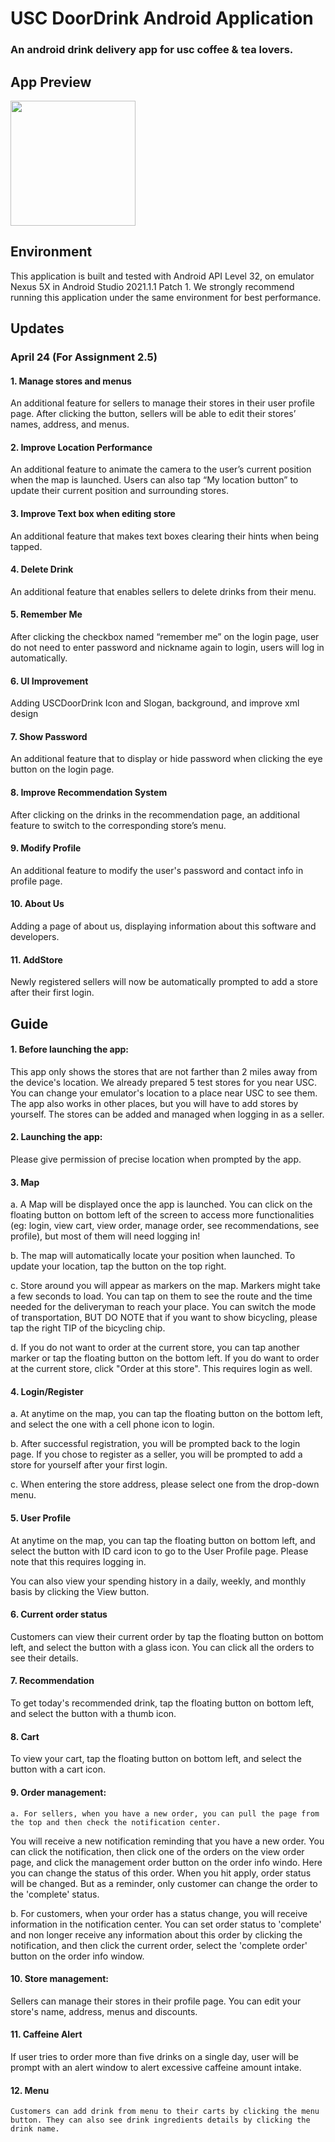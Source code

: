 # USC DoorDrink Android Application

### An android drink delivery app for usc coffee & tea lovers.

## App Preview

<img src="./App_Preview.gif" width="200"/>

## Environment
   This application is built and tested with Android API Level 32, on emulator Nexus 5X in 
   Android Studio 2021.1.1 Patch 1. We strongly recommend running this application under the same 
   environment for best performance.

## Updates
### April 24 (For Assignment 2.5)
#### 1. Manage stores and menus
   An additional feature for sellers to manage their stores in their user profile page. 
   After clicking the button, sellers will be able to edit their stores’ names, address, and menus.
#### 2. Improve Location Performance
   An additional feature to animate the camera to the user’s current position when the map is launched. 
   Users can also tap “My location button” to update their current position and surrounding stores.
#### 3. Improve Text box when editing store
   An additional feature that makes text boxes clearing their hints when being tapped. 
#### 4. Delete Drink
   An additional feature that enables sellers to delete drinks from their menu. 
#### 5. Remember Me
   After clicking the checkbox named “remember me” on the login page, user do not
   need to enter password and nickname again to login, users will log in
   automatically.
#### 6. UI Improvement
   Adding USCDoorDrink Icon and Slogan, background, and improve xml design
#### 7. Show Password
   An additional feature that to display or hide password when clicking the eye
   button on the login page.
#### 8. Improve Recommendation System
   After clicking on the drinks in the recommendation page, an additional feature to switch to the corresponding store’s menu.
#### 9. Modify Profile
   An additional feature to modify the user's password and contact info in profile page.
#### 10. About Us
   Adding a page of about us, displaying information about this software and developers.
#### 11. AddStore
   Newly registered sellers will now be automatically prompted to add a store after their first login.

## Guide
#### 1. Before launching the app:
   This app only shows the stores that are not farther than 2 miles away from the device's location.
   We already prepared 5 test stores for you near USC. You can change your emulator's location to a 
   place near USC to see them. The app also works in other places, but you will have to add stores 
   by yourself. The stores can be added and managed when logging in as a seller.
   
#### 2. Launching the app:
   Please give permission of precise location when prompted by the app.

#### 3. Map
   a. A Map will be displayed once the app is launched. You can click on the floating button on 
      bottom left of the screen to access more functionalities (eg: login, view cart, view order,
      manage order, see recommendations, see profile), but most of them will need logging in!

   b. The map will automatically locate your position when launched. To update your location, tap the button on the top right.
   
   c. Store around you will appear as markers on the map. Markers might take a few seconds to load. 
      You can tap on them to see the route and the time needed for the deliveryman to reach your place.
      You can switch the mode of transportation, BUT DO NOTE that if you want to show bicycling, please tap the right TIP of the bicycling chip.
   
   d. If you do not want to order at the current store, you can tap another marker or tap the floating 
      button on the bottom left. If you do want to order at the current store, click "Order at this 
      store". This requires login as well.
   
#### 4. Login/Register
   a. At anytime on the map, you can tap the floating button on the bottom left, and select the one 
   with a cell phone icon to login.

   b. After successful registration, you will be prompted back to the login page. If you chose to
   register as a seller, you will be prompted to add a store for yourself after your first login.

   c. When entering the store address, please select one from the drop-down menu.

#### 5. User Profile
   At anytime on the map, you can tap the floating button on bottom left, and select the button with ID card icon
   to go to the User Profile page. Please note that this requires logging in.

   You can also view your spending history in a daily, weekly, and monthly basis by clicking the View button.

#### 6. Current order status 
   Customers can view their current order by tap the floating button on bottom left, and select the button with a glass icon.
   You can click all the orders to see their details.

#### 7. Recommendation
   To get today's recommended drink, tap the floating button on bottom left, and select the button with a thumb icon.

#### 8. Cart
   To view your cart, tap the floating button on bottom left, and select the button with a cart icon.

#### 9. Order management:
    a. For sellers, when you have a new order, you can pull the page from the top and then check the notification center.
   You will receive a new notification reminding that you have a new order. You can click the notification, then click
   one of the orders on the view order page, and click the management order button on the order info windo. Here you can
   change the status of this order. When you hit apply, order status will be changed. But as a reminder, only customer
   can change the order to the 'complete' status.

   b. For customers, when your order has a status change, you will receive information in the notification center. You can set order status
   to 'complete' and non longer receive any information about this order by clicking the notification, and then click the current order,
   select the 'complete order' button on the order info window.
   
#### 10. Store management:
   Sellers can manage their stores in their profile page. You can edit your store's name, address, menus and discounts.

#### 11. Caffeine Alert
   If user tries to order more than five drinks on a single day, user will be prompt with an alert window to alert excessive caffeine amount intake.

#### 12. Menu
    Customers can add drink from menu to their carts by clicking the menu button. They can also see drink ingredients details by clicking the drink name.
